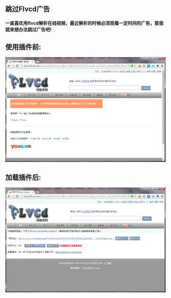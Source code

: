 ## 跳过Flvcd广告


#### 一直喜欢用flvcd解析在线视频，最近解析的时候必须观看一定时间的广告，那我就来想办法跳过广告吧!
## 使用插件前:
![Alt text](./md_img/flvcd1.png)


## 加载插件后:
![Alt text](./md_img/flvcd2.png)

